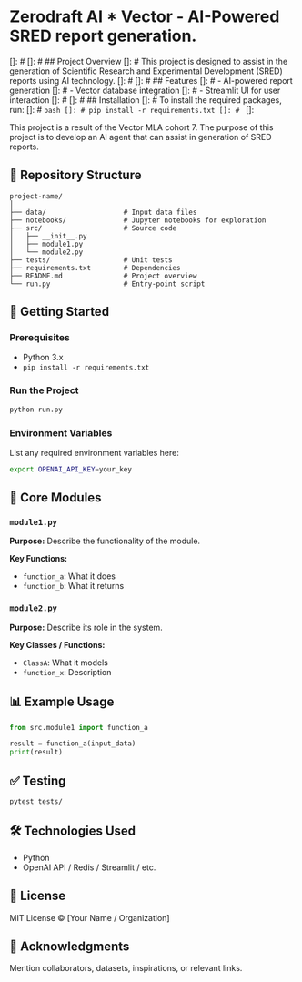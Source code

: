 <!-- # 📘 Project Title -->
# Zerodraft AI * Vector - AI-Powered SRED report generation.
[]: #
[]: # ## Project Overview
[]: # This project is designed to assist in the generation of Scientific Research and Experimental Development (SRED) reports using AI technology.
[]: #
[]: # ## Features
[]: # - AI-powered report generation
[]: # - Vector database integration
[]: # - Streamlit UI for user interaction
[]: #
[]: # ## Installation
[]: # To install the required packages, run:
[]: # ```bash
[]: # pip install -r requirements.txt
[]: # ```
[]:

This project is a result of the Vector MLA cohort 7. The purpose of this project is to develop an AI agent that can assist in generation of SRED reports.

## 📂 Repository Structure

```
project-name/
│
├── data/                   # Input data files
├── notebooks/              # Jupyter notebooks for exploration
├── src/                    # Source code
│   ├── __init__.py
│   ├── module1.py
│   └── module2.py
├── tests/                  # Unit tests
├── requirements.txt        # Dependencies
├── README.md               # Project overview
└── run.py                  # Entry-point script
```

## 🚀 Getting Started

### Prerequisites

- Python 3.x
- `pip install -r requirements.txt`

### Run the Project

```bash
python run.py
```

### Environment Variables

List any required environment variables here:

```bash
export OPENAI_API_KEY=your_key
```

## 🧠 Core Modules

### `module1.py`

**Purpose:** Describe the functionality of the module.

**Key Functions:**

- `function_a`: What it does
- `function_b`: What it returns

### `module2.py`

**Purpose:** Describe its role in the system.

**Key Classes / Functions:**

- `ClassA`: What it models
- `function_x`: Description

## 📊 Example Usage

```python
from src.module1 import function_a

result = function_a(input_data)
print(result)
```

## ✅ Testing

```bash
pytest tests/
```

## 🛠️ Technologies Used

- Python
- OpenAI API / Redis / Streamlit / etc.

## 📄 License

MIT License © [Your Name / Organization]

## 🤝 Acknowledgments

Mention collaborators, datasets, inspirations, or relevant links.
